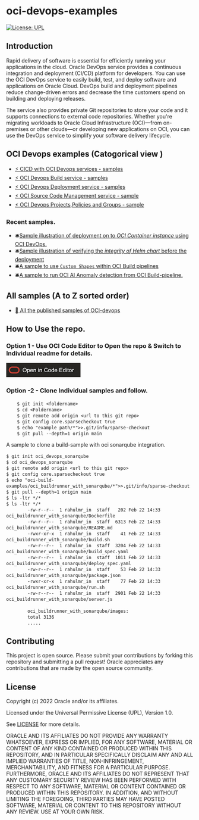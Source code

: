 # oci-devops-examples

[![License: UPL](https://img.shields.io/badge/license-UPL-green)](https://img.shields.io/badge/license-UPL-green) 


## Introduction

Rapid delivery of software is essential for efficiently running your applications in the cloud. Oracle DevOps service provides a continuous integration and deployment (CI/CD) platform for developers. You can use the OCI DevOps service to easily build, test, and deploy software and applications on Oracle Cloud. DevOps build and deployment pipelines reduce change-driven errors and decrease the time customers spend on building and deploying releases.

The service also provides private Git repositories to store your code and it supports connections to external code repositories. Whether you're migrating workloads to Oracle Cloud Infrastructure (OCI)—from on-premises or other clouds—or developing new applications on OCI, you can use the DevOps service to simplify your software delivery lifecycle.

## OCI Devops examples (Catogorical view )

- [⚡ CICD with OCI Devops services - samples](./oci-pipeline-examples/README.md)        
- [⚡ OCI Devops Build service - samples](./oci-build-examples/README.md) 
- [⚡ OCI Devops Deployment service - samples](./oci-deployment-examples/README.md) 
- [⚡ OCI Source Code Management service - sample](./oci-coderepo-examples/README.md)
- [⚡ OCI Devops Projects,Policies and Groups - sample](./oci-config-examples/README.md)

### Recent samples. 
- 🛎[Sample illustration of deployment on to *OCI Container instance* using OCI DevOps.]( https://github.com/oracle-devrel/oci-devops-examples/blob/main/oci-deployment-examples/oci-devops-deploy-containerinstance
  )
- 🛎️[Sample illustration of verifying the *integrity of Helm chart* before the deployment](https://github.com/oracle-devrel/oci-devops-examples/blob/main/oci-deployment-examples/oci-deployment-with-helm-attestation)
- 🛎️[A sample to use `Custom Shapes` within OCI Build pipelines]( https://github.com/oracle-devrel/oci-devops-examples/tree/main/oci-build-examples/oci-build-custom-shapes)
- 🛎️[A sample to run OCI AI Anomaly detection from OCI Build-pipeline.](https://github.com/oracle-devrel/oci-devops-examples/tree/main/oci-build-examples/oci-devops-anomaly-detection)


## All samples (A to Z sorted order)

- [🌟 All the published samples of OCI-devops](AIO.md)

## How to Use the repo.

### Option 1 -  Use OCI Code Editor to Open the repo & Switch to Individual readme for details.


  [![name](images/open-in-code-editor.png)](https://cloud.oracle.com/?region=home&cs_repo_url=https://github.com/oracle-devrel/oci-devops-examples.git&cs_open_ce=true&cs_readme_path=README.md&cs_branch=main)


### Option -2 - Clone Individual samples and follow.

```
    $ git init <foldername> 
    $ cd <Foldername> 
    $ git remote add origin <url to this git repo>
    $ git config core.sparsecheckout true
    $ echo "example path/*">>.git/info/sparse-checkout
    $ git pull --depth=1 origin main
```

A sample to clone a build-sample with oci sonarqube integration.

    $ git init oci_devops_sonarqube
    $ cd oci_devops_sonarqube
    $ git remote add origin <url to this git repo>
    $ git config core.sparsecheckout true
    $ echo "oci-build-examples/oci_buildrunner_with_sonarqube/*">>.git/info/sparse-checkout
    $ git pull --depth=1 origin main
    $ ls -ltr */*
    $ ls -ltr */*
            -rw-r--r--  1 rahulmr_in  staff   202 Feb 22 14:33 oci_buildrunner_with_sonarqube/Dockerfile
            -rw-r--r--  1 rahulmr_in  staff  6313 Feb 22 14:33 oci_buildrunner_with_sonarqube/README.md
            -rwxr-xr-x  1 rahulmr_in  staff    41 Feb 22 14:33 oci_buildrunner_with_sonarqube/build.sh
            -rw-r--r--  1 rahulmr_in  staff  3204 Feb 22 14:33 oci_buildrunner_with_sonarqube/build_spec.yaml
            -rw-r--r--  1 rahulmr_in  staff  1011 Feb 22 14:33 oci_buildrunner_with_sonarqube/deploy_spec.yaml
            -rw-r--r--  1 rahulmr_in  staff    53 Feb 22 14:33 oci_buildrunner_with_sonarqube/package.json
            -rwxr-xr-x  1 rahulmr_in  staff    77 Feb 22 14:33 oci_buildrunner_with_sonarqube/run.sh
            -rw-r--r--  1 rahulmr_in  staff  2901 Feb 22 14:33 oci_buildrunner_with_sonarqube/server.js

            oci_buildrunner_with_sonarqube/images:
            total 3136
            .....

## Contributing
This project is open source.  Please submit your contributions by forking this repository and submitting a pull request!  Oracle appreciates any contributions that are made by the open source community.

## License
Copyright (c) 2022 Oracle and/or its affiliates.

Licensed under the Universal Permissive License (UPL), Version 1.0.

See [LICENSE](LICENSE) for more details.

ORACLE AND ITS AFFILIATES DO NOT PROVIDE ANY WARRANTY WHATSOEVER, EXPRESS OR IMPLIED, FOR ANY SOFTWARE, MATERIAL OR CONTENT OF ANY KIND CONTAINED OR PRODUCED WITHIN THIS REPOSITORY, AND IN PARTICULAR SPECIFICALLY DISCLAIM ANY AND ALL IMPLIED WARRANTIES OF TITLE, NON-INFRINGEMENT, MERCHANTABILITY, AND FITNESS FOR A PARTICULAR PURPOSE.  FURTHERMORE, ORACLE AND ITS AFFILIATES DO NOT REPRESENT THAT ANY CUSTOMARY SECURITY REVIEW HAS BEEN PERFORMED WITH RESPECT TO ANY SOFTWARE, MATERIAL OR CONTENT CONTAINED OR PRODUCED WITHIN THIS REPOSITORY. IN ADDITION, AND WITHOUT LIMITING THE FOREGOING, THIRD PARTIES MAY HAVE POSTED SOFTWARE, MATERIAL OR CONTENT TO THIS REPOSITORY WITHOUT ANY REVIEW. USE AT YOUR OWN RISK. 
